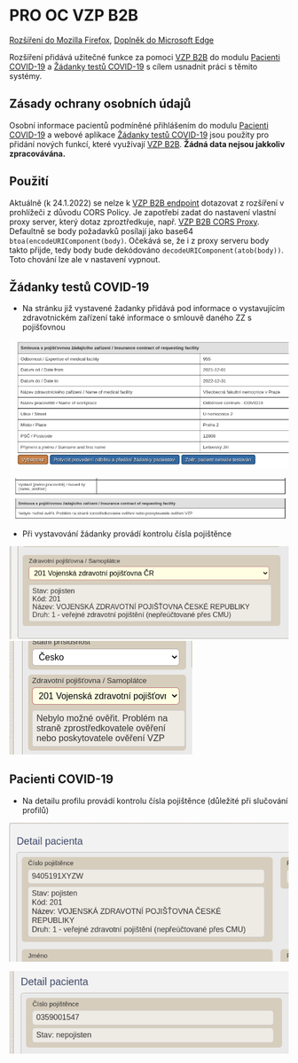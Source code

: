 # PRO OC VZP B2B

[Rozšíření do Mozilla Firefox](https://addons.mozilla.org/addon/pro-oc-vzp-b2b/), [Doplněk do Microsoft Edge](https://microsoftedge.microsoft.com/addons/detail/pro-oc-vzp-b2b/jnapoepiholgibghopdmjmakfkmhdpca)

Rozšíření přidává užitečné funkce za pomoci [VZP B2B](https://www.vzp.cz/e-vzp/b2b-komunikace) do modulu [Pacienti COVID-19](https://ereg.ksrzis.cz/Registr/CUDZadanky/VyhledaniPacienta) a [Žádanky testů COVID-19](https://eregpublicsecure.ksrzis.cz/Registr/CUD/Overeni) s cílem usnadnit práci s těmito systémy.

## Zásady ochrany osobních údajů

Osobní informace pacientů podmíněné přihlášením do modulu [Pacienti COVID-19](https://ereg.ksrzis.cz/Registr/CUDZadanky/VyhledaniPacienta) a webové aplikace [Žádanky testů COVID-19](https://eregpublicsecure.ksrzis.cz/Registr/CUD/Overeni) jsou použity pro přidání nových funkcí, které využívají [VZP B2B](https://www.vzp.cz/e-vzp/b2b-komunikace). **Žádná data nejsou jakkoliv zpracovávána.**

## Použití

Aktuálně (k 24.1.2022) se nelze k [VZP B2B endpoint](https://prod.b2b.vzp.cz) dotazovat z rozšíření v prohlížeči z důvodu CORS Policy. Je zapotřebí zadat do nastavení vlastní proxy server, který dotaz zproztředkuje, např. [VZP B2B CORS Proxy](https://github.com/PRO-OC/pro-oc-vzp-b2b-cors-proxy). Defaultně se body požadavků posílají jako base64 `btoa(encodeURIComponent(body)`. Očekává se, že i z proxy serveru body takto přijde, tedy body bude dekódováno `decodeURIComponent(atob(body))`. Toto chování lze ale v nastavení vypnout.

## Žádanky testů COVID-19

- Na stránku již vystavené žadanky přidává pod informace o vystavujícím zdravotnickém zařízení také informace o smlouvě daného ZZ s pojišťovnou

![Preview](preview/smlouva_s_pojistovnou_zadajiciho_zarizeni.png)

![Preview](preview/smlouvu_nebylo_mozne_overit.png)

- Při vystavování žádanky provádí kontrolu čísla pojištěnce 

![Preview](preview/prubeh_pojisteni_pri_vytvareni.png)
![Preview](preview/nebylo_mozne_overit.png)

## Pacienti COVID-19

- Na detailu profilu provádí kontrolu čísla pojištěnce (důležité při slučování profilů)

![Preview](preview/prubeh_pojisteni_detail_pacienta.png)

![Preview](preview/prubeh_pojisteni_detail_pacienta_nepojisten.png)
